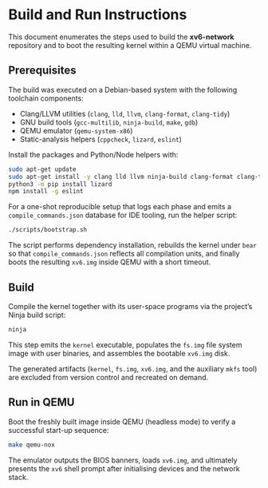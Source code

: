 # Build and Run Instructions

This document enumerates the steps used to build the **xv6-network** repository and to boot the resulting kernel within a QEMU virtual machine.

## Prerequisites

The build was executed on a Debian-based system with the following toolchain components:

- Clang/LLVM utilities (`clang`, `lld`, `llvm`, `clang-format`, `clang-tidy`)
- GNU build tools (`gcc-multilib`, `ninja-build`, `make`, `gdb`)
- QEMU emulator (`qemu-system-x86`)
- Static-analysis helpers (`cppcheck`, `lizard`, `eslint`)

Install the packages and Python/Node helpers with:

```bash
sudo apt-get update
sudo apt-get install -y clang lld llvm ninja-build clang-format clang-tidy bear cppcheck qemu-system-x86 gdb build-essential gcc-multilib nodejs npm python3-pip
python3 -m pip install lizard
npm install -g eslint
```

For a one-shot reproducible setup that logs each phase and emits a
`compile_commands.json` database for IDE tooling, run the helper script:

```bash
./scripts/bootstrap.sh
```

The script performs dependency installation, rebuilds the kernel under
`bear` so that `compile_commands.json` reflects all compilation units, and
finally boots the resulting `xv6.img` inside QEMU with a short timeout.

## Build

Compile the kernel together with its user-space programs via the project’s Ninja build script:

```bash
ninja
```

This step emits the `kernel` executable, populates the `fs.img` file system image with user binaries, and assembles the bootable `xv6.img` disk.

The generated artifacts (`kernel`, `fs.img`, `xv6.img`, and the auxiliary `mkfs` tool) are excluded from version control and recreated on demand.

## Run in QEMU

Boot the freshly built image inside QEMU (headless mode) to verify a successful start-up sequence:

```bash
make qemu-nox
```

The emulator outputs the BIOS banners, loads `xv6.img`, and ultimately presents the `xv6` shell prompt after initialising devices and the network stack.
